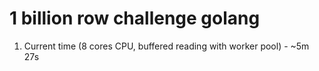 # 1 billion row challenge golang


1. Current time (8 cores CPU, buffered reading with worker pool) - ~5m 27s
